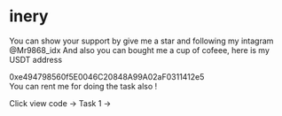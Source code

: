 # inery
You can show your support by give me a star and following my intagram @Mr9868_idx And also you can bought me a cup of cofeee, here is my USDT address

0xe494798560f5E0046C20848A99A02aF0311412e5 \
You can rent me for doing the task also !


Click view code -> Task 1 -> 
